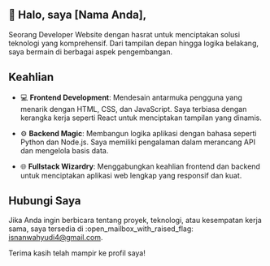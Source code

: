 ## 👋 Halo, saya [Nama Anda], 
Seorang Developer Website dengan hasrat untuk menciptakan solusi teknologi yang komprehensif. Dari tampilan depan hingga logika belakang, saya bermain di berbagai aspek pengembangan.

## Keahlian

- 💻 **Frontend Development**: Mendesain antarmuka pengguna yang menarik dengan HTML, CSS, dan JavaScript. Saya terbiasa dengan kerangka kerja seperti React untuk menciptakan tampilan yang dinamis.

- ⚙️ **Backend Magic**: Membangun logika aplikasi dengan bahasa seperti Python dan Node.js. Saya memiliki pengalaman dalam merancang API dan mengelola basis data.

- 🌐 **Fullstack Wizardry**: Menggabungkan keahlian frontend dan backend untuk menciptakan aplikasi web lengkap yang responsif dan kuat.


## Hubungi Saya

Jika Anda ingin berbicara tentang proyek, teknologi, atau kesempatan kerja sama, saya tersedia di :open_mailbox_with_raised_flag: [isnanwahyudi4@gmail.com](mailto:isnanwahyudi4@gmail.com).

Terima kasih telah mampir ke profil saya!
